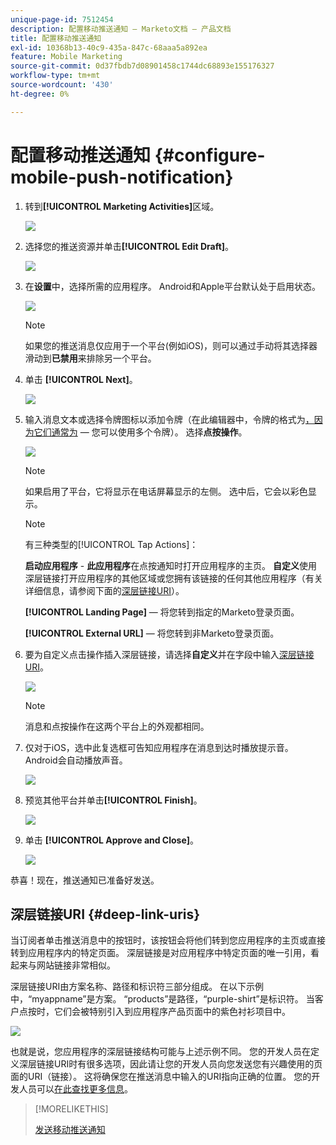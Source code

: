 ```yaml
---
unique-page-id: 7512454
description: 配置移动推送通知 — Marketo文档 — 产品文档
title: 配置移动推送通知
exl-id: 10368b13-40c9-435a-847c-68aaa5a892ea
feature: Mobile Marketing
source-git-commit: 0d37fbdb7d08901458c1744dc68893e155176327
workflow-type: tm+mt
source-wordcount: '430'
ht-degree: 0%

---
```


# 配置移动推送通知 {#configure-mobile-push-notification}

1. 转到&#x200B;**[!UICONTROL Marketing Activities]**&#x200B;区域。

   ![](assets/configure-mobile-push-notification-1.png)

1. 选择您的推送资源并单击&#x200B;**[!UICONTROL Edit Draft]**。

   ![](assets/configure-mobile-push-notification-2.png)

1. 在&#x200B;**设置**&#x200B;中，选择所需的应用程序。 Android和Apple平台默认处于启用状态。

   ![](assets/configure-mobile-push-notification-3.png)

   >[!NOTE]
   >
   >如果您的推送消息仅应用于一个平台(例如iOS)，则可以通过手动将其选择器滑动到&#x200B;**已禁用**&#x200B;来排除另一个平台。

1. 单击 **[!UICONTROL Next]**。

   ![](assets/configure-mobile-push-notification-4.png)

1. 输入消息文本或选择令牌图标以添加令牌（在此编辑器中，令牌的格式为[，因为它们通常为](/help/marketo/product-docs/demand-generation/landing-pages/personalizing-landing-pages/tokens-overview.md) — 您可以使用多个令牌）。 选择&#x200B;**点按操作**。

   ![](assets/configure-mobile-push-notification-5.png)

   >[!NOTE]
   >
   >如果启用了平台，它将显示在电话屏幕显示的左侧。 选中后，它会以彩色显示。

   >[!NOTE]
   >
   >有三种类型的[!UICONTROL Tap Actions]：
   >
   >**启动应用程序** - **此应用程序**&#x200B;在点按通知时打开应用程序的主页。 **自定义**&#x200B;使用深层链接打开应用程序的其他区域或您拥有该链接的任何其他应用程序（有关详细信息，请参阅下面的[深层链接URI](#deep-link-uris)）。
   >
   >**[!UICONTROL Landing Page]** — 将您转到指定的Marketo登录页面。
   >
   >**[!UICONTROL External URL]** — 将您转到非Marketo登录页面。

1. 要为自定义点击操作插入深层链接，请选择&#x200B;**自定义**&#x200B;并在字段中输入[深层链接URI](#deep-link-uris)。

   ![](assets/configure-mobile-push-notification-6.png)

   >[!NOTE]
   >
   >消息和点按操作在这两个平台上的外观都相同。

1. 仅对于iOS，选中此复选框可告知应用程序在消息到达时播放提示音。 Android会自动播放声音。

   ![](assets/configure-mobile-push-notification-7.png)

1. 预览其他平台并单击&#x200B;**[!UICONTROL Finish]**。

   ![](assets/configure-mobile-push-notification-8.png)

1. 单击 **[!UICONTROL Approve and Close]**。

   ![](assets/configure-mobile-push-notification-9.png)

恭喜！现在，推送通知已准备好发送。

## 深层链接URI {#deep-link-uris}

当订阅者单击推送消息中的按钮时，该按钮会将他们转到您应用程序的主页或直接转到应用程序内的特定页面。 深层链接是对应用程序中特定页面的唯一引用，看起来与网站链接非常相似。

深层链接URI由方案名称、路径和标识符三部分组成。 在以下示例中，“myappname”是方案。 “products”是路径，“purple-shirt”是标识符。 当客户点按时，它们会被特别引入到应用程序产品页面中的紫色衬衫项目中。

![](assets/configure-mobile-push-notification-10.png)

也就是说，您应用程序的深层链接结构可能与上述示例不同。 您的开发人员在定义深层链接URI时有很多选项，因此请让您的开发人员向您发送您有兴趣使用的页面的URI（链接）。 这将确保您在推送消息中输入的URI指向正确的位置。 您的开发人员可以[在此查找更多信息](https://experienceleague.adobe.com/zh-hans/docs/marketo-developer/marketo/mobile/enabling-deep-links-in-your-app)。

>[!MORELIKETHIS]
>
>[发送移动推送通知](/help/marketo/product-docs/mobile-marketing/push-notifications/send-a-mobile-push-notification.md)
